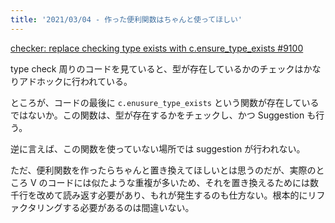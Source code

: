 ```yaml
---
title: '2021/03/04 - 作った便利関数はちゃんと使ってほしい'
---
```


[checker: replace checking type exists with c.ensure_type_exists #9100](https://github.com/vlang/v/pull/9100)

type check 周りのコードを見ていると、型が存在しているかのチェックはかなりアドホックに行われている。

ところが、コードの最後に `c.enusure_type_exists` という関数が存在しているではないか。この関数は、型が存在するかをチェックし、かつ Suggestion も行う。

逆に言えば、この関数を使っていない場所では suggestion が行われない。

ただ、便利関数を作ったらちゃんと置き換えてほしいとは思うのだが、実際のところ V のコードには似たような重複が多いため、それを置き換えるためには数千行を改めて読み返す必要があり、もれが発生するのも仕方ない。根本的にリファクタリングする必要があるのは間違いない。
